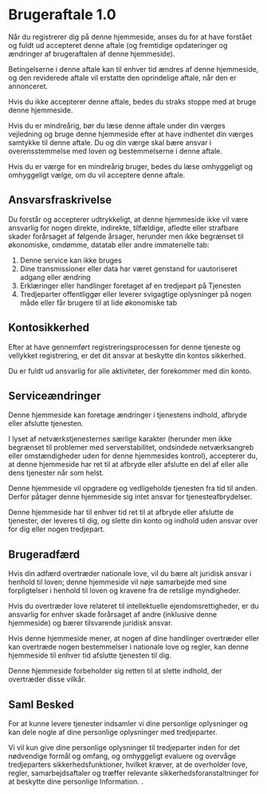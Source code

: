 # Brugeraftale 1.0

Når du registrerer dig på denne hjemmeside, anses du for at have forstået og fuldt ud accepteret denne aftale (og fremtidige opdateringer og ændringer af brugeraftalen af ​​denne hjemmeside).

Betingelserne i denne aftale kan til enhver tid ændres af denne hjemmeside, og den reviderede aftale vil erstatte den oprindelige aftale, når den er annonceret.

Hvis du ikke accepterer denne aftale, bedes du straks stoppe med at bruge denne hjemmeside.

Hvis du er mindreårig, bør du læse denne aftale under din værges vejledning og bruge denne hjemmeside efter at have indhentet din værges samtykke til denne aftale. Du og din værge skal bære ansvar i overensstemmelse med loven og bestemmelserne i denne aftale.

Hvis du er værge for en mindreårig bruger, bedes du læse omhyggeligt og omhyggeligt vælge, om du vil acceptere denne aftale.

## Ansvarsfraskrivelse

Du forstår og accepterer udtrykkeligt, at denne hjemmeside ikke vil være ansvarlig for nogen direkte, indirekte, tilfældige, afledte eller strafbare skader forårsaget af følgende årsager, herunder men ikke begrænset til økonomiske, omdømme, datatab eller andre immaterielle tab:

1. Denne service kan ikke bruges
1. Dine transmissioner eller data har været genstand for uautoriseret adgang eller ændring
1. Erklæringer eller handlinger foretaget af en tredjepart på Tjenesten
1. Tredjeparter offentliggør eller leverer svigagtige oplysninger på nogen måde eller får brugere til at lide økonomiske tab

## Kontosikkerhed

Efter at have gennemført registreringsprocessen for denne tjeneste og vellykket registrering, er det dit ansvar at beskytte din kontos sikkerhed.

Du er fuldt ud ansvarlig for alle aktiviteter, der forekommer med din konto.

## Serviceændringer

Denne hjemmeside kan foretage ændringer i tjenestens indhold, afbryde eller afslutte tjenesten.

I lyset af netværkstjenesternes særlige karakter (herunder men ikke begrænset til problemer med serverstabilitet, ondsindede netværksangreb eller omstændigheder uden for denne hjemmesides kontrol), accepterer du, at denne hjemmeside har ret til at afbryde eller afslutte en del af eller alle dens tjenester når som helst.

Denne hjemmeside vil opgradere og vedligeholde tjenesten fra tid til anden. Derfor påtager denne hjemmeside sig intet ansvar for tjenesteafbrydelser.

Denne hjemmeside har til enhver tid ret til at afbryde eller afslutte de tjenester, der leveres til dig, og slette din konto og indhold uden ansvar over for dig eller nogen tredjepart.

## Brugeradfærd

Hvis din adfærd overtræder nationale love, vil du bære alt juridisk ansvar i henhold til loven; denne hjemmeside vil nøje samarbejde med sine forpligtelser i henhold til loven og kravene fra de retslige myndigheder.

Hvis du overtræder love relateret til intellektuelle ejendomsrettigheder, er du ansvarlig for enhver skade forårsaget af andre (inklusive denne hjemmeside) og bærer tilsvarende juridisk ansvar.

Hvis denne hjemmeside mener, at nogen af ​​dine handlinger overtræder eller kan overtræde nogen bestemmelser i nationale love og regler, kan denne hjemmeside til enhver tid afslutte tjenesten til dig.

Denne hjemmeside forbeholder sig retten til at slette indhold, der overtræder disse vilkår.

## Saml Besked

For at kunne levere tjenester indsamler vi dine personlige oplysninger og kan dele nogle af dine personlige oplysninger med tredjeparter.

Vi vil kun give dine personlige oplysninger til tredjeparter inden for det nødvendige formål og omfang, og omhyggeligt evaluere og overvåge tredjeparters sikkerhedsfunktioner, hvilket kræver, at de overholder love, regler, samarbejdsaftaler og træffer relevante sikkerhedsforanstaltninger for at beskytte dine personlige Information. .
